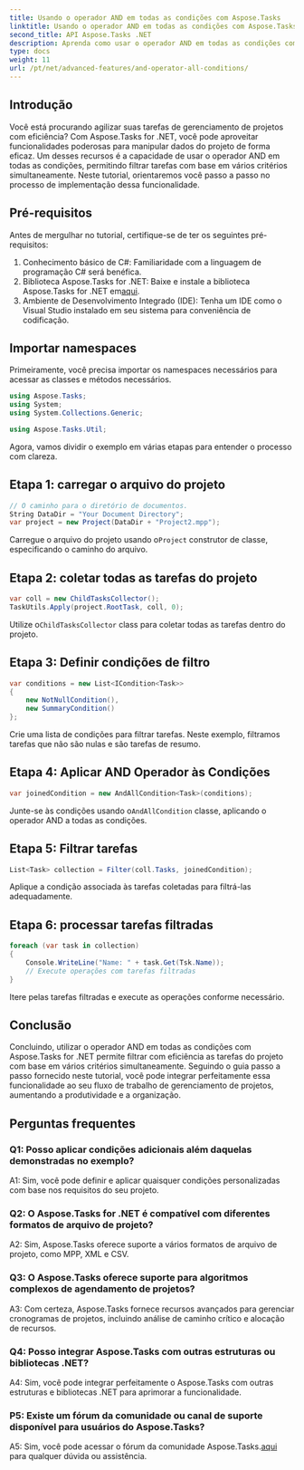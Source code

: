 ```yaml
---
title: Usando o operador AND em todas as condições com Aspose.Tasks
linktitle: Usando o operador AND em todas as condições com Aspose.Tasks
second_title: API Aspose.Tasks .NET
description: Aprenda como usar o operador AND em todas as condições com Aspose.Tasks for .NET para filtrar tarefas do projeto com eficiência.
type: docs
weight: 11
url: /pt/net/advanced-features/and-operator-all-conditions/
---
```

## Introdução

Você está procurando agilizar suas tarefas de gerenciamento de projetos com eficiência? Com Aspose.Tasks for .NET, você pode aproveitar funcionalidades poderosas para manipular dados do projeto de forma eficaz. Um desses recursos é a capacidade de usar o operador AND em todas as condições, permitindo filtrar tarefas com base em vários critérios simultaneamente. Neste tutorial, orientaremos você passo a passo no processo de implementação dessa funcionalidade.

## Pré-requisitos

Antes de mergulhar no tutorial, certifique-se de ter os seguintes pré-requisitos:

1. Conhecimento básico de C#: Familiaridade com a linguagem de programação C# será benéfica.
2.  Biblioteca Aspose.Tasks for .NET: Baixe e instale a biblioteca Aspose.Tasks for .NET em[aqui](https://releases.aspose.com/tasks/net/).
3. Ambiente de Desenvolvimento Integrado (IDE): Tenha um IDE como o Visual Studio instalado em seu sistema para conveniência de codificação.

## Importar namespaces

Primeiramente, você precisa importar os namespaces necessários para acessar as classes e métodos necessários.

```csharp
using Aspose.Tasks;
using System;
using System.Collections.Generic;

using Aspose.Tasks.Util;

```

Agora, vamos dividir o exemplo em várias etapas para entender o processo com clareza.

## Etapa 1: carregar o arquivo do projeto

```csharp
// O caminho para o diretório de documentos.
String DataDir = "Your Document Directory";
var project = new Project(DataDir + "Project2.mpp");
```

 Carregue o arquivo do projeto usando o`Project` construtor de classe, especificando o caminho do arquivo.

## Etapa 2: coletar todas as tarefas do projeto

```csharp
var coll = new ChildTasksCollector();
TaskUtils.Apply(project.RootTask, coll, 0);
```

 Utilize o`ChildTasksCollector` class para coletar todas as tarefas dentro do projeto.

## Etapa 3: Definir condições de filtro

```csharp
var conditions = new List<ICondition<Task>>
{
    new NotNullCondition(),
    new SummaryCondition()
};
```

Crie uma lista de condições para filtrar tarefas. Neste exemplo, filtramos tarefas que não são nulas e são tarefas de resumo.

## Etapa 4: Aplicar AND Operador às Condições

```csharp
var joinedCondition = new AndAllCondition<Task>(conditions);
```

 Junte-se às condições usando o`AndAllCondition` classe, aplicando o operador AND a todas as condições.

## Etapa 5: Filtrar tarefas

```csharp
List<Task> collection = Filter(coll.Tasks, joinedCondition);
```

Aplique a condição associada às tarefas coletadas para filtrá-las adequadamente.

## Etapa 6: processar tarefas filtradas

```csharp
foreach (var task in collection)
{
    Console.WriteLine("Name: " + task.Get(Tsk.Name));
    // Execute operações com tarefas filtradas
}
```

Itere pelas tarefas filtradas e execute as operações conforme necessário.

## Conclusão

Concluindo, utilizar o operador AND em todas as condições com Aspose.Tasks for .NET permite filtrar com eficiência as tarefas do projeto com base em vários critérios simultaneamente. Seguindo o guia passo a passo fornecido neste tutorial, você pode integrar perfeitamente essa funcionalidade ao seu fluxo de trabalho de gerenciamento de projetos, aumentando a produtividade e a organização.

## Perguntas frequentes

### Q1: Posso aplicar condições adicionais além daquelas demonstradas no exemplo?

A1: Sim, você pode definir e aplicar quaisquer condições personalizadas com base nos requisitos do seu projeto.

### Q2: O Aspose.Tasks for .NET é compatível com diferentes formatos de arquivo de projeto?

A2: Sim, Aspose.Tasks oferece suporte a vários formatos de arquivo de projeto, como MPP, XML e CSV.

### Q3: O Aspose.Tasks oferece suporte para algoritmos complexos de agendamento de projetos?

A3: Com certeza, Aspose.Tasks fornece recursos avançados para gerenciar cronogramas de projetos, incluindo análise de caminho crítico e alocação de recursos.

### Q4: Posso integrar Aspose.Tasks com outras estruturas ou bibliotecas .NET?

A4: Sim, você pode integrar perfeitamente o Aspose.Tasks com outras estruturas e bibliotecas .NET para aprimorar a funcionalidade.

### P5: Existe um fórum da comunidade ou canal de suporte disponível para usuários do Aspose.Tasks?

 A5: Sim, você pode acessar o fórum da comunidade Aspose.Tasks.[aqui](https://forum.aspose.com/c/tasks/15) para qualquer dúvida ou assistência.